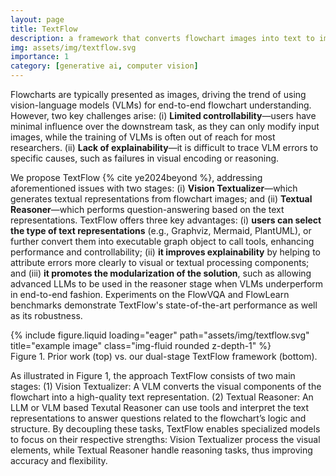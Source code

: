 ```yaml
---
layout: page
title: TextFlow
description: a framework that converts flowchart images into text to improve explainability and control in flowchart understanding tasks
img: assets/img/textflow.svg
importance: 1
category: [generative ai, computer vision]
---
```


Flowcharts are typically presented as images, driving the trend of using vision-language models (VLMs) for end-to-end flowchart understanding. However, two key challenges arise: (i) **Limited controllability**—users have minimal influence over the downstream task, as they can only modify input images, while the training of VLMs is often out of reach for most researchers. (ii) **Lack of explainability**—it is difficult to trace VLM errors to specific causes, such as failures in visual encoding or reasoning.

We propose TextFlow {% cite ye2024beyond %}, addressing aforementioned issues with two stages: (i) **Vision Textualizer**—which generates textual representations from flowchart images; and (ii) **Textual Reasoner**—which performs question-answering based on the text representations. TextFlow offers three key advantages: (i) **users can select the type of text representations** (e.g., Graphviz, Mermaid, PlantUML), or further convert them into executable graph object to call tools, enhancing performance and controllability; (ii) **it improves explainability** by helping to attribute errors more clearly to visual or textual processing components; and (iii) **it promotes the modularization of the solution**, such as allowing advanced LLMs to be used in the reasoner stage when VLMs underperform in end-to-end fashion. Experiments on the FlowVQA and FlowLearn benchmarks demonstrate TextFlow's state-of-the-art performance as well as its robustness.

<div class="row">
    <div class="col-sm mt-3 mt-md-0">
        {% include figure.liquid loading="eager" path="assets/img/textflow.svg" title="example image" class="img-fluid rounded z-depth-1" %}
    </div>
</div>
<div class="caption">
    Figure 1. Prior work (top) vs. our dual-stage TextFlow framework (bottom).
</div>

As illustrated in Figure 1, the approach TextFlow consists of two main stages: (1) Vision Textualizer: A VLM converts the visual components of the flowchart into a high-quality text representation. (2) Textual Reasoner: An LLM or VLM based Texutal Reasoner can use tools
and interpret the text representations to answer questions related to the flowchart’s logic and structure. By decoupling these tasks, TextFlow enables specialized models to focus on their respective strengths: Vision Textualizer process the visual elements, while Textual Reasoner handle reasoning tasks, thus improving accuracy and flexibility.

